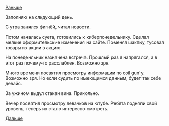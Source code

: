 [Раньше](2019.01.24.md)

Заполняю на слкдующий день.

С утра занялся фигнёй, читал новости.

Потом началась суета, готовились к киберпонедельнику.
Сделал мелкие оформительские изменения на сайте. Поменял шакпку, тусовал товары из акции в акцию.

На понеденльник назначена встреча. Прошлый раз я напрягался, а в этот раз почему-то расслаблен. Возможно зря.

Много времени посвятил просмотру информации по coil gun'у. Возможно зря.
Но если судить по имеющимся данным, будет так себе девайс.

За ужином выдул стакан вина. Прикольно.

Вечер посвятил просмотру левачков на ютубе. Ребята подняли свой уровень, теперь их стало интересно смотреть.

 [Дальше](2019.01.26.md)